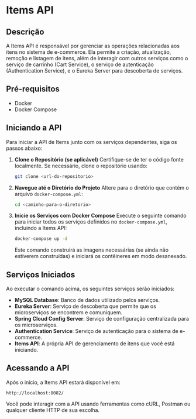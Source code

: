 
# Items API

## Descrição

A Items API é responsável por gerenciar as operações relacionadas aos itens no sistema de e-commerce. Ela permite a criação, atualização, remoção e listagem de itens, além de interagir com outros serviços como o serviço de carrinho (Cart Service), o serviço de autenticação (Authentication Service), e o Eureka Server para descoberta de serviços.

## Pré-requisitos

- Docker
- Docker Compose

## Iniciando a API

Para iniciar a API de Items junto com os serviços dependentes, siga os passos abaixo:

1. **Clone o Repositório (se aplicável)**
   Certifique-se de ter o código fonte localmente. Se necessário, clone o repositório usando:

   ```bash
   git clone <url-do-repositorio>
   ```

2. **Navegue até o Diretório do Projeto**
   Altere para o diretório que contém o arquivo `docker-compose.yml`:

   ```bash
   cd <caminho-para-o-diretorio>
   ```

3. **Inicie os Serviços com Docker Compose**
   Execute o seguinte comando para iniciar todos os serviços definidos no `docker-compose.yml`, incluindo a Items API:

   ```bash
   docker-compose up -d
   ```

   Este comando construirá as imagens necessárias (se ainda não estiverem construídas) e iniciará os contêineres em modo desanexado.

## Serviços Iniciados

Ao executar o comando acima, os seguintes serviços serão iniciados:

- **MySQL Database**: Banco de dados utilizado pelos serviços.
- **Eureka Server**: Serviço de descoberta que permite que os microserviços se encontrem e comuniquem.
- **Spring Cloud Config Server**: Serviço de configuração centralizada para os microserviços.
- **Authentication Service**: Serviço de autenticação para o sistema de e-commerce.
- **Items API**: A própria API de gerenciamento de itens que você está iniciando.

## Acessando a API

Após o início, a Items API estará disponível em:

```
http://localhost:8082/
```

Você pode interagir com a API usando ferramentas como cURL, Postman ou qualquer cliente HTTP de sua escolha.
